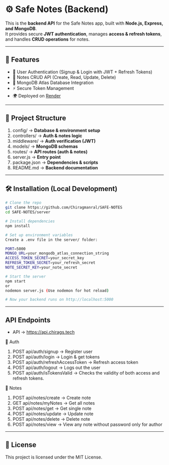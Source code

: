 # ⚙️ Safe Notes (Backend)

This is the **backend API** for the Safe Notes app, built with **Node.js, Express, and MongoDB**.  
It provides secure **JWT authentication**, manages **access & refresh tokens**, and handles **CRUD operations** for notes.

---

## 🚀 Features
- 🔐 User Authentication (Signup & Login with JWT + Refresh Tokens)
- 📝 Notes CRUD API (Create, Read, Update, Delete)
- 💾 MongoDB Atlas Database Integration
- ⚡ Secure Token Management
- 🌍 Deployed on [Render](https://render.com)

---

## 📂 Project Structure

1. config/ -> **Database & environment setup**
2. controllers/ -> **Auth & notes logic**
3. middleware/ -> **Auth verification (JWT)**
4. models/ -> **MongoDB schemas**
5. routes/ -> **API routes (auth & notes)**
6. server.js -> **Entry point**
7. package.json -> **Dependencies & scripts**
8. README.md -> **Backend documentation**

---

## 🛠️ Installation (Local Development)

   ```bash
   # Clone the repo
   git clone https://github.com/Chiragmanral/SAFE-NOTES
   cd SAFE-NOTES/server

   # Install dependencies
   npm install

   # Set up environment variables
   Create a .env file in the server/ folder:
   
   PORT=5000
MONGO_URL=your_mongodb_atlas_connection_string
ACCESS_TOKEN_SECRET=your_secret_key
REFRESH_TOKEN_SECRET=your_refresh_secret
NOTE_SECRET_KEY=your_note_secret

# Start the server
npm start
or
nodemon server.js (Use nodemon for hot reload)

# Now your backend runs on http://localhost:5000

```

---

## API Endpoints

- API -> https://api.chirags.tech

🔑 Auth

1. POST api/auth/signup → Register user
2. POST api/auth/login → Login & get tokens
3. POST api/auth/refreshAccessToken → Refresh access token
4. POST api/auth/logout -> Logs out the user
5. POST api/auth/isTokensValid -> Checks the validity of both access and refresh tokens.

📝 Notes

1. POST api/notes/create → Create note
2. GET api/notes/myNotes → Get all notes
3. POST api/notes/get → Get single note
4. POST api/notes/update → Update note
5. POST api/notes/delete → Delete note
6. POST api/notes/view -> View any note without password only for author

---

## 📜 License
This project is licensed under the MIT License.
